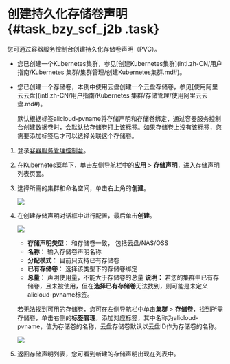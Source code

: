 # 创建持久化存储卷声明 {#task_bzy_scf_j2b .task}

您可通过容器服务控制台创建持久化存储卷声明（PVC）。

-   您已创建一个Kubernetes集群，参见[创建Kubernetes集群](intl.zh-CN/用户指南/Kubernetes 集群/集群管理/创建Kubernetes集群.md#)。
-   您已创建一个存储卷，本例中使用云盘创建一个云盘存储卷，参见[使用阿里云云盘](intl.zh-CN/用户指南/Kubernetes 集群/存储管理/使用阿里云云盘.md#)。

    默认根据标签alicloud-pvname将存储声明和存储卷绑定，通过容器服务控制台创建数据卷时，会默认给存储卷打上该标签。如果存储卷上没有该标签，您需要添加标签后才可以选择关联这个存储卷。


1.  登录[容器服务管理控制台](https://cs.console.aliyun.com)。 
2.  在Kubernetes菜单下，单击左侧导航栏中的**应用** \> **存储声明**，进入存储声明列表页面。 
3.  选择所需的集群和命名空间，单击右上角的**创建**。 

    ![](http://static-aliyun-doc.oss-cn-hangzhou.aliyuncs.com/assets/img/16691/154821434310715_zh-CN.png)

4.  在创建存储声明对话框中进行配置，最后单击**创建**。 

    ![](http://static-aliyun-doc.oss-cn-hangzhou.aliyuncs.com/assets/img/16691/154821434310716_zh-CN.png)

    -   **存储声明类型**： 和存储卷一致， 包括云盘/NAS/OSS
    -   **名称**： 输入存储卷声明名称
    -   **分配模式**： 目前只支持已有存储卷
    -   **已有存储卷**： 选择该类型下的存储卷绑定
    -   **总量**： 声明使用量，不能大于存储卷的总量
    **说明：** 若您的集群中已有存储卷，且未被使用，但在**选择已有存储卷**无法找到，则可能是未定义alicloud-pvname标签。

    若无法找到可用的存储卷，您可在左侧导航栏中单击**集群** \> **存储卷**，找到所需存储卷，单击右侧的**标签管理**，添加对应标签，其中名称为alicloud-pvname，值为存储卷的名称，云盘存储卷默认以云盘ID作为存储卷的名称。

    ![](http://static-aliyun-doc.oss-cn-hangzhou.aliyuncs.com/assets/img/16691/154821434310717_zh-CN.png)

5.  返回存储声明列表，您可看到新建的存储声明出现在列表中。 

